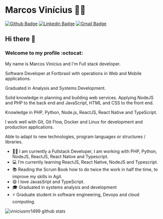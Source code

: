# Marcos Vinícius 👨‍💻

[![Github Badge](https://img.shields.io/badge/-Github-000?style=flat-square&logo=Github&logoColor=white&link=https://github.com/viniciusmr1499)](https://github.com/viniciusmr1499)
[![Linkedin Badge](https://img.shields.io/badge/-LinkedIn-blue?style=flat-square&logo=Linkedin&logoColor=white&link=https://www.linkedin.com/in/marcos-vinicius-38a320187/)](https://www.linkedin.com/in/marcos-vinicius-38a320187)
[![Gmail Badge](https://img.shields.io/badge/-Gmail-c14438?style=flat-square&logo=Gmail&logoColor=white&link=mailto:viniciusmr1499@gmail.com)](mailto:viniciusmr1499@gmail.com)

## Hi there 👋  
###  Welcome to my profile :octocat:

My name is Marcos Vinícius and I'm Full stack developer. 

Software Developer at Fortbrasil with operations in Web and Mobile applications.

Graduated in Analysis and Systems Development.

Solid knowledge in planning and building web services. Applying NodeJS and PHP to the back end and JavaScript, HTML and CSS to the front end.

Knowledge in PHP, Python, Node.js, ReactJS, React Native and TypeScript.

I work well with Git, Git Flow, Docker and Linux for development and production applications.

Able to adapt to new technologies, program languages ​​or structures / libraries. 

- :office_worker: I am currently a Fullstack Developer, I am working with PHP, Python, NodeJS, ReactJS, React Native and Typescript.
- 💻 I’m currently learning ReactJS, React Native, NodeJS and Typescript.
- :books: Reading the Scrum Book how to do twice the work in half the time, to improve my skills in Agil.
- 😄 I love JavasSript and TypeScript.
- 🎓 Graduated in systems analysis and development
- ⚡ Graduate student in software engineering, Devops and cloud computing.

![viniciusmr1499 github stats](https://github-readme-stats.vercel.app/api?username=viniciusmr1499&theme=dracula&show_icons=true)


<!--
**viniciusmr1499/viniciusmr1499** is a ✨ _special_ ✨ repository because its `README.md` (this file) appears on your GitHub profile.

Here are some ideas to get you started:

- 🔭 I’m currently working on ...
- 🌱 I’m currently learning ...
- 👯 I’m looking to collaborate on ...
- 🤔 I’m looking for help with ...
- 💬 Ask me about ...
- 📫 How to reach me: ...
- 😄 Pronouns: ...
- ⚡ Fun fact: ...
-->
